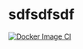 # sdfsdfsdf

[![Docker Image CI](https://github.com/shaposhnikoff/sdfsdfsdf/actions/workflows/docke.yaml/badge.svg)](https://github.com/shaposhnikoff/sdfsdfsdf/actions/workflows/docke.yaml)
